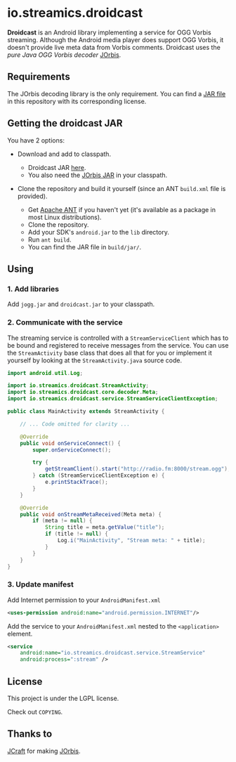 # io.streamics.droidcast

**Droidcast** is an Android library implementing a service for OGG Vorbis
streaming. Although the Android media player does support OGG Vorbis, it
doesn't provide live meta data from Vorbis comments. Droidcast uses the
*pure Java OGG Vorbis decoder* [JOrbis](http://www.jcraft.com/jorbis/).

## Requirements

The JOrbis decoding library is the only requirement. You can find a
[JAR file](/lib) in this repository with its corresponding license.

## Getting the droidcast JAR

You have 2 options:

* Download and add to classpath.
    * Droidcast JAR [here](/droidcast.jar).
    * You also need the [JOrbis JAR](/lib) in your classpath.

* Clone the repository and build it yourself (since an ANT `build.xml` file
  is provided).
    * Get [Apache ANT](http://ant.apache.org/) if you haven't yet (it's
      available as a package in most Linux distributions).
    * Clone the repository.
    * Add your SDK's `android.jar` to the `lib` directory.
    * Run `ant build`.
    * You can find the JAR file in `build/jar/`.

## Using

### 1. Add libraries

Add `jogg.jar` and `droidcast.jar` to your classpath.

### 2. Communicate with the service

The streaming service is controlled with a `StreamServiceClient` which has to
be bound and registered to receive messages from the service. You can use the
`StreamActivity` base class that does all that for you or implement it
yourself by looking at the `StreamActivity.java` source code.

```java
import android.util.Log;

import io.streamics.droidcast.StreamActivity;
import io.streamics.droidcast.core.decoder.Meta;
import io.streamics.droidcast.service.StreamServiceClientException;

public class MainActivity extends StreamActivity {

    // ... Code omitted for clarity ...

    @Override
    public void onServiceConnect() {
        super.onServiceConnect();

        try {
            getStreamClient().start("http://radio.fm:8000/stream.ogg");
        } catch (StreamServiceClientException e) {
            e.printStackTrace();
        }
    }

    @Override
    public void onStreamMetaReceived(Meta meta) {
        if (meta != null) {
            String title = meta.getValue("title");
            if (title != null) {
                Log.i("MainActivity", "Stream meta: " + title);
            }
        }
    }
}
```

### 3. Update manifest

Add Internet permission to your `AndroidManifest.xml`

```xml
<uses-permission android:name="android.permission.INTERNET"/>
```

Add the service to your `AndroidManifest.xml` nested to the `<application>`
element.

```xml
<service
    android:name="io.streamics.droidcast.service.StreamService"
    android:process=":stream" />
```

## License

This project is under the LGPL license.

Check out `COPYING`.

## Thanks to

[JCraft](http://www.jcraft.com/) for making
[JOrbis](http://www.jcraft.com/jorbis/).
